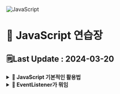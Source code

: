 ![JavaScript](https://img.shields.io/badge/javascript-%23323330.svg?style=for-the-badge&logo=javascript&logoColor=%23F7DF1E)
# 📝 JavaScript 연습장
## 🗒️Last Update : 2024-03-20
<details>
<summary><b>🤔 JavaScript 기본적인 활용법</b></summary>

1. 셀렉터로 바꾸고자 하는거 특정
2. 특정된 거 어떻게 바꿔달라고 조르기
- ex) <code>document.getElementById('alert').style.display = 'none';</code>
</details>

<details>
<summary><b>🤔 EventListener가 뭐임</b></summary>

- 버튼 태그를 클릭할 때 작동시키는 법은 현재까지 두 가지임
    - onClick 이벤트 넣고 실행할 함수이름 같이 주기  
    <code>onclick = "함수이름()"</code>
    - 버튼에 id 주고 EventListener 추가하기  
    <code>document.getElementById('ID이름').addEventListener("click", 함수이름);</code>
- addEventListener에 들어가는 첫 번째 인자는 event의 종류가 들어감.  
ex) click, movseover, keydown .. 
- 근데 왜 씀? : <code>onclick = "함수이름()"</code> 요거 대체용임.
</details>